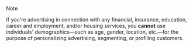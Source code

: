 > [!NOTE]
> If you're advertising in connection with any financial, insurance, education, career and employment, and/or housing services, you
**cannot** use individuals' demographics—such as age, gender, location, etc.—for the purpose of personalizing advertising, segmenting, or profiling customers.
